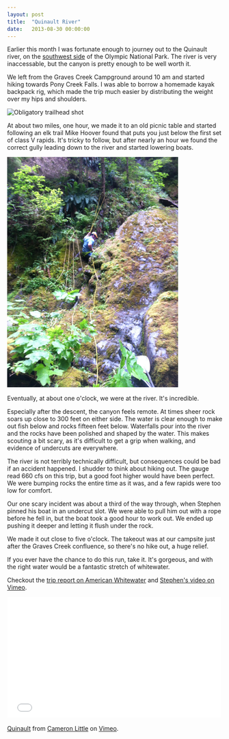 ```yaml
---
layout: post
title:  "Quinault River"
date:   2013-08-30 00:00:00
---
```


Earlier this month I was fortunate enough to journey out to the Quinault river,
on the [southwest
side](https://www.google.com/maps/preview#!q=Graves+Creek+Campground&data=!1m4!1m3!1d12674!2d-123.5797121!3d47.5723791!2m1!1e3!4m10!1m9!4m8!1m3!1d811145!2d-123.5807115!3d47.5706261!3m2!1i1029!2i904!4f13.1&fid=7)
of the Olympic National Park. The river is very inaccessable, but the canyon is
pretty enough to be well worth it.

We left from the Graves Creek Campground around 10 am and started hiking
towards Pony Creek Falls. I was able to borrow a homemade kayak backpack rig,
which made the trip much easier by distributing the weight over my hips and
shoulders.

![Obligatory trailhead
shot](https://sphotos-b-sjc.xx.fbcdn.net/hphotos-prn2/1175701_10151524182100703_880691557_n.jpg)

At about two miles, one hour, we made it to an old picnic table and started
following an elk trail Mike Hoover found that puts you just below the first set
of class V rapids. It's tricky to follow, but after nearly an hour we found the
correct gully leading down to the river and started lowering boats.

<img src="/assets/posts/quinault/IMG_0020.jpg"
alt="Tom finishing the last rappel" style="max-width: 400px;">

Eventually, at about one o'clock, we were at the river. It's incredible.

Especially after the descent, the canyon feels remote. At times sheer rock
soars up close to 300 feet on either side. The water is clear enough to make
out fish below and rocks fifteen feet below. Waterfalls pour into the river and
the rocks have been polished and shaped by the water. This makes scouting a bit
scary, as it's difficult to get a grip when walking, and evidence of undercuts
are everywhere.

The river is not terribly technically difficult, but consequences could be bad
if an accident happened. I shudder to think about hiking out. The gauge read
660 cfs on this trip, but a good foot higher would have been perfect. We were
bumping rocks the entire time as it was, and a few rapids were too low for
comfort.

Our one scary incident was about a third of the way through, when Stephen
pinned his boat in an undercut slot. We were able to pull him out with a rope
before he fell in, but the boat took a good hour to work out. We ended up
pushing it deeper and letting it flush under the rock.

We made it out close to five o'clock. The takeout was at our campsite just
after the Graves Creek confluence, so there's no hike out, a huge relief.

If you ever have the chance to do this run, take it. It's gorgeous, and with
the right water would be a fantastic stretch of whitewater.

Checkout the [trip report on American
Whitewater](http://www.americanwhitewater.org/content/Report/detail/id/885045/)
and [Stephen's video on Vimeo](https://vimeo.com/72695828).

<iframe src="//player.vimeo.com/video/72834549" width="500" height="281"
frameborder="0" webkitallowfullscreen mozallowfullscreen
allowfullscreen></iframe> <p><a href="http://vimeo.com/72834549">Quinault</a>
from <a href="http://vimeo.com/apexskier">Cameron Little</a> on <a
href="https://vimeo.com">Vimeo</a>.</p>
